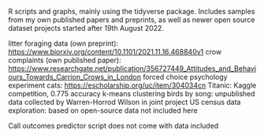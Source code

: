 
R scripts and graphs, mainly using the tidyverse package. Includes samples from my own published papers and preprints, as well as newer open source dataset projects started after 19th August 2022.

litter foraging data (own preprint): https://www.biorxiv.org/content/10.1101/2021.11.16.468840v1
crow complaints (own published paper): https://www.researchgate.net/publication/356727449_Attitudes_and_Behaviours_Towards_Carrion_Crows_in_London
forced choice psychology experiment cats: https://escholarship.org/uc/item/304034cn
Titanic: Kaggle competition, 0.775 accuracy
k-means clustering birds by song: unpublished data collected by Warren-Horrod Wilson in joint project
US census data exploration: based on open-source data not included here


Call outcomes predictor script does not come with data included
